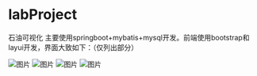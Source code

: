 # labProject
石油可视化
主要使用springboot+mybatis+mysql开发。前端使用bootstrap和layui开发，界面大致如下：（仅列出部分）

![图片](https://user-images.githubusercontent.com/47937067/208597383-a1dd878a-d805-4a6e-8313-e38d0cba342a.png)
![图片](https://user-images.githubusercontent.com/47937067/208597448-8d73f291-e3c0-46bc-9bb5-d7ce70a80303.png)
![图片](https://user-images.githubusercontent.com/47937067/208597491-2f1ef1a0-4cc2-4ad2-af87-a062ce9b2d6f.png)
![图片](https://user-images.githubusercontent.com/47937067/208597516-f5522481-98a4-4679-a81b-097216e2fa8c.png)
